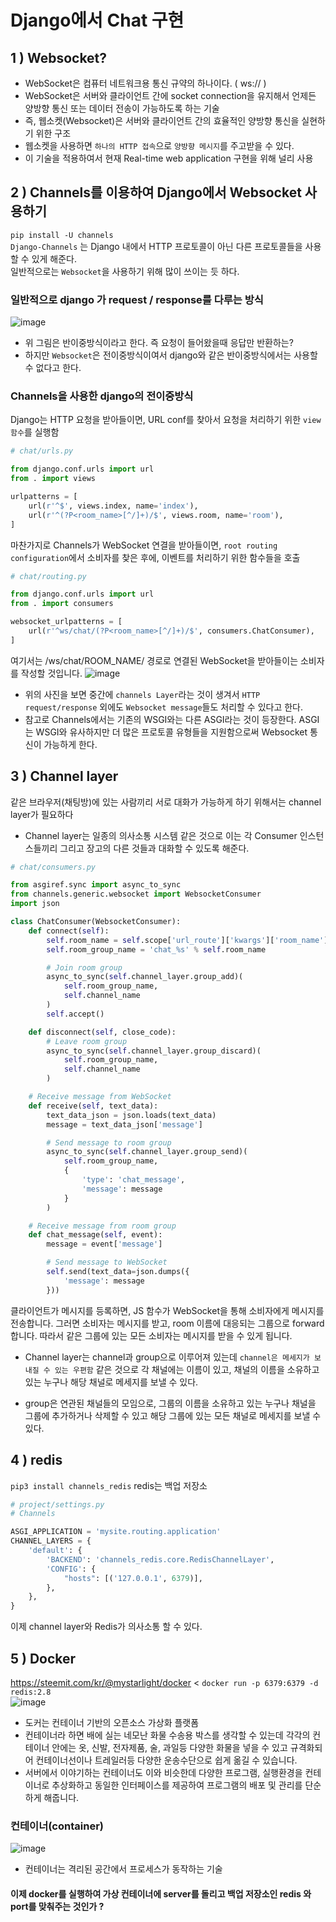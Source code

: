 # Django에서 Chat 구현

## 1 ) Websocket?
- WebSocket은 컴퓨터 네트워크용 통신 규약의 하나이다. ( ws:// )
- WebSocket은 서버와 클라이언트 간에 socket connection을 유지해서 언제든 양방향 통신 또는 데이터 전송이 가능하도록 하는 기술
- 즉, 웹소켓(Websocket)은 서버와 클라이언트 간의 효율적인 양방향 통신을 실현하기 위한 구조
- 웹소켓을 사용하면 `하나의 HTTP 접속`으로 `양방향 메시지`를 주고받을 수 있다.
- 이 기술을 적용하여서 현재 Real-time web application 구현을 위해 널리 사용

## 2 ) Channels를 이용하여 Django에서 Websocket 사용하기
`pip install -U channels` <br/>
`Django-Channels` 는 Django 내에서 HTTP 프로토콜이 아닌 다른 프로토콜들을 사용할 수 있게 해준다. <br/>
일반적으로는 `Websocket`을 사용하기 위해 많이 쓰이는 듯 하다.

### 일반적으로 django 가 request / response를 다루는 방식
![image](https://darkblank.github.io/assets/statics/monaegi/channel1.png)

- 위 그림은 반이중방식이라고 한다. 즉 요청이 들어왔을때 응답만 반환하는?
- 하지만 `Websocket`은 전이중방식이여서 django와 같은 반이중방식에서는 사용할 수 없다고 한다. 

### Channels을 사용한 django의 전이중방식
Django는 HTTP 요청을 받아들이면, URL conf를 찾아서 요청을 처리하기 위한 `view 함수`를 실행함 <br/>
```python
# chat/urls.py

from django.conf.urls import url
from . import views

urlpatterns = [
    url(r'^$', views.index, name='index'),
    url(r'^(?P<room_name>[^/]+)/$', views.room, name='room'),
]
```
마찬가지로 Channels가 WebSocket 연결을 받아들이면, `root routing configuration`에서 소비자를 찾은 후에, 이벤트를 처리하기 위한 함수들을 호출
```python
# chat/routing.py

from django.conf.urls import url
from . import consumers

websocket_urlpatterns = [
    url(r'^ws/chat/(?P<room_name>[^/]+)/$', consumers.ChatConsumer),
]
```

여기서는 /ws/chat/ROOM_NAME/ 경로로 연결된 WebSocket을 받아들이는 소비자를 작성할 것입니다. 
![image](https://darkblank.github.io/assets/statics/monaegi/channel2.png)

- 위의 사진을 보면 중간에 `channels Layer`라는 것이 생겨서 `HTTP request/response` 외에도 `Websocket message`들도 처리할 수 있다고 한다.
- 참고로 Channels에서는 기존의 WSGI와는 다른 ASGI라는 것이 등장한다. ASGI는 WSGI와 유사하지만 더 많은 프로토콜 유형들을 지원함으로써 Websocket 통신이 가능하게 한다.

## 3 ) Channel layer
같은 브라우저(채팅방)에 있는 사람끼리 서로 대화가 가능하게 하기 위해서는 channel layer가 필요하다<br/>

- Channel layer는 일종의 의사소통 시스템 같은 것으로 이는 각 Consumer 인스턴스들끼리 그리고 장고의 다른 것들과 대화할 수 있도록 해준다.

```python
# chat/consumers.py

from asgiref.sync import async_to_sync
from channels.generic.websocket import WebsocketConsumer
import json

class ChatConsumer(WebsocketConsumer):
    def connect(self):
        self.room_name = self.scope['url_route']['kwargs']['room_name']
        self.room_group_name = 'chat_%s' % self.room_name

        # Join room group
        async_to_sync(self.channel_layer.group_add)(
            self.room_group_name,
            self.channel_name
        )
        self.accept()

    def disconnect(self, close_code):
        # Leave room group
        async_to_sync(self.channel_layer.group_discard)(
            self.room_group_name,
            self.channel_name
        )

    # Receive message from WebSocket
    def receive(self, text_data):
        text_data_json = json.loads(text_data)
        message = text_data_json['message']

        # Send message to room group
        async_to_sync(self.channel_layer.group_send)(
            self.room_group_name,
            {
                'type': 'chat_message',
                'message': message
            }
        )

    # Receive message from room group
    def chat_message(self, event):
        message = event['message']

        # Send message to WebSocket
        self.send(text_data=json.dumps({
            'message': message
        }))
```
클라이언트가 메시지를 등록하면, JS 함수가 WebSocket을 통해 소비자에게 메시지를 전송합니다.
그러면 소비자는 메시지를 받고, room 이름에 대응되는 그룹으로 forward 합니다.
따라서 같은 그룹에 있는 모든 소비자는 메시지를 받을 수 있게 됩니다.


- Channel layer는 channel과 group으로 이루어져 있는데 `channel은 메세지가 보내질 수 있는 우편함` 같은 것으로 각 채널에는 이름이 있고, 채널의 이름을 소유하고 있는 누구나 해당 채널로 메세지를 보낼 수 있다.

- group은 연관된 채널들의 모임으로, 그룹의 이름을 소유하고 있는 누구나 채널을 그룹에 추가하거나 삭제할 수 있고 해당 그룹에 있는 모든 채널로 메세지를 보낼 수 있다. 

## 4 ) redis
`pip3 install channels_redis`
redis는 백업 저장소
```python
# project/settings.py
# Channels

ASGI_APPLICATION = 'mysite.routing.application'
CHANNEL_LAYERS = {
    'default': {
        'BACKEND': 'channels_redis.core.RedisChannelLayer',
        'CONFIG': {
            "hosts": [('127.0.0.1', 6379)],
        },
    },
}
```
이제 channel layer와 Redis가 의사소통 할 수 있다.

## 5 ) Docker
https://steemit.com/kr/@mystarlight/docker <
`docker run -p 6379:6379 -d redis:2.8` <br/>
![image](https://subicura.com/assets/article_images/2017-01-19-docker-guide-for-beginners-1/docker-works.png)
- 도커는 컨테이너 기반의 오픈소스 가상화 플랫폼
- 컨테이너라 하면 배에 실는 네모난 화물 수송용 박스를 생각할 수 있는데 각각의 컨테이너 안에는 옷, 신발, 전자제품, 술, 과일등 다양한 화물을 넣을 수 있고 규격화되어 컨테이너선이나 트레일러등 다양한 운송수단으로 쉽게 옮길 수 있습니다.
- 서버에서 이야기하는 컨테이너도 이와 비슷한데 다양한 프로그램, 실행환경을 컨테이너로 추상화하고 동일한 인터페이스를 제공하여 프로그램의 배포 및 관리를 단순하게 해줍니다.

### 컨테이너(container)
![image](https://subicura.com/assets/article_images/2017-01-19-docker-guide-for-beginners-1/docker-container.png)
- 컨테이너는 격리된 공간에서 프로세스가 동작하는 기술

#### 이제 docker를 실행하여 가상 컨테이너에 server를 돌리고 백업 저장소인 redis 와 port를 맞춰주는 것인가 ?
